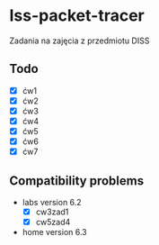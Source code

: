 

# Iss-packet-tracer

Zadania na zajęcia z przedmiotu DISS

## Todo
- [x] ćw1
- [x] ćw2
- [x] ćw3
- [x] ćw4
- [x] ćw5
- [x] ćw6
- [x] ćw7

## Compatibility problems
- labs version 6.2
	- [x] cw3zad1
	- [x] cw5zad4
- home version 6.3 
